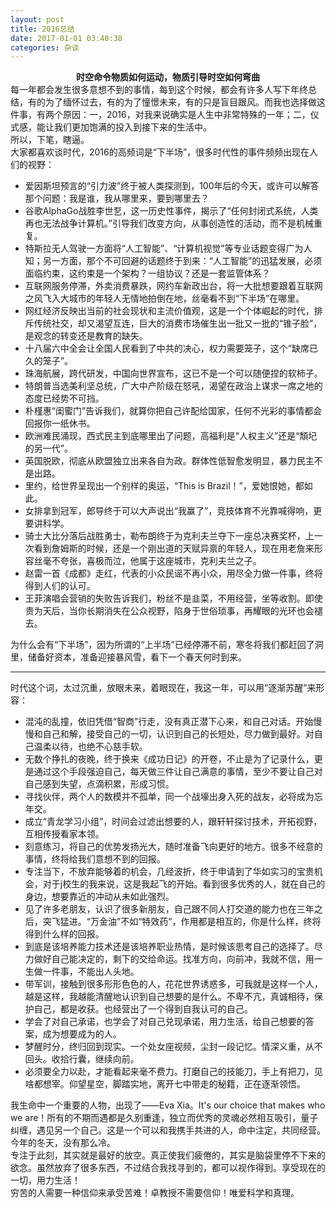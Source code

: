 ```yaml
---
layout: post
title: 2016总结
date: 2017-01-01 03:40:38
categories: 杂谈
---
```



<span></span>
<div style="text-align:center"><span><strong>时空命令物质如何运动，物质引导时空如何弯曲</strong><br>
</span></div>
<div><span>每一年都会发生很多意想不到的事情，每到这个时候，都会有许多人写下年终总结，有的为了缅怀过去，有的为了憧憬未来，有的只是盲目跟风。而我也选择做这件事，有两个原因：一，2016，对我来说确实是人生中非常特殊的一年；二，仪式感，能让我们更加饱满的投入到接下来的生活中。</span></div>
<div><span>所以，下笔，瞎&#36924;。</span></div>
<div><span>大家都喜欢谈时代，2016的高频词是“下半场”，很多时代性的事件频频出现在人们的视野：</span></div>
<ul>
<li><span>爱因斯坦预言的“引力波”终于被人类探测到，100年后的今天，或许可以解答那个问题：我是谁，我从哪里来，要到哪里去？</span></li><li><span>谷歌AlphaGo战胜李世乭，这一历史性事件，揭示了“任何封闭式系统，人类再也无法战争计算机。”引导我们改变方向，从事创造性的活动，而不是机械重复。</span></li><li><span>特斯拉无人驾驶一方面将“人工智能”、“计算机视觉”等专业话题变得广为人知；另一方面，那个不可回避的话题终于到来：“人工智能”的迅猛发展，必须面临约束，这约束是一个架构？一组协议？还是一套监管体系？</span></li><li><span>互联网服务停滞，外卖消费暴跌，网约车新政出台，将一大批想要跟着互联网之风飞入大城市的年轻人无情地拍倒在地，丝毫看不到“下半场”在哪里。</span></li><li><span>网红经济反映出当前的社会现状和主流价&#20540;观，这是一个个体崛起的时代，排斥传统社交，却又渴望互连，巨大的消费市场催生出一批又一批的“锥子脸”，是观念的转变还是教育的缺失。</span></li><li><span>十八届六中全会让全国人民看到了中共的决心，权力需要&#31548;子，这个“缺席已久的&#31548;子”。</span></li><li><span>珠海航展，跨代研发，中国向世界宣布，这已不是一个可以随便捏的软柿子。</span></li><li><span>特朗普当选美利坚总统，广大中产阶级在怒&#21564;，渴望在政治上谋求一席之地的态度已经势不可挡。</span></li><li><span>朴槿惠“闺蜜门”告诉我们，就算你把自己许配给国家，任何不光彩的事情都会回报你一纸休书。</span></li><li><span>欧洲难民涌现，西式民主到底哪里出了问题，高福利是“人权主义”还是“頽圮的另一代”。</span></li><li><span>英国脱欧，彻底从欧盟独立出来各自为政。群体性低智愈发明显，暴力民主不是出路。</span></li><li><span>里约，给世界呈现出一个别样的奥运，“This is Brazil！”，爱她恨她，都如此。</span></li><li><span>女排拿到冠军，郎导终于可以大声说出“我赢了”，竞技体育不光靠喊得响，更要讲科学。</span></li><li><span>骑士大比分落后战胜勇士，勒布朗终于为克利夫兰夺下一座总决赛奖杯，上一次看到詹姆斯的时候，还是一个刚出道的天赋异禀的年轻人，现在用老詹来形容丝毫不夸张，喜极而泣，他属于这座城市，克利夫兰之子。</span></li><li><span>赵雷一首《成都》走红，代表的小众民谣不再小众，用尽全力做一件事，终将得到人们的认可。</span></li><li><span>王菲演唱会营销的失败告诉我们，粉丝不是韭菜，不用经营，坐等收割。即使贵为天后，当你长期消失在公众视野，陷身于世俗琐事，再耀&#30524;的光环也会褪去。</span></li></ul>
<div><span>为什么会有“下半场”，因为所谓的“上半场”已经停滞不前，寒冬将我们都赶回了洞里，储备好资本，准备迎接暴风雪，看下一个春天何时到来。</span></div>
<div>
<hr>
</div>
<div><span>时代这个词，太过沉重，放&#30524;未来，着&#30524;现在，我这一年，可以用“逐渐苏醒”来形容：</span></div>
<ul>
<li><span>混沌的乱撞，依旧凭借“智商”行走，没有真正潜下心来，和自己对话。开始慢慢和自己和解，接受自己的一切，认识到自己的长短处，尽力做到最好。对自己温柔以待，也绝不心慈手软。</span></li><li><span>无数个挣扎的夜晚，终于换来《成功日记》的开卷，不止是为了记录什么，更是通过这个手段强迫自己，每天做三件让自己满意的事情，至少不要让自己对自己感到失望，点滴积累，形成习惯。</span></li><li><span>寻找伙伴，两个人的数模并不孤单，同一个战壕出身入死的战友，必将成为忘年交。</span></li><li><span>成立“青龙学习小组”，时间会过滤出想要的人，跟轩轩探讨技术，开拓视野，互相传授看家本领。</span></li><li><span>刻意练习，将自己的优势发扬光大，随时准备飞向更好的地方。很多不经意的事情，终将给我们意想不到的回报。</span></li><li><span>专注当下，不放弃能够着的机会，几经波折，终于申请到了华如实习的宝贵机会，对于j校生的我来说，这是我起飞的开始。看到很多优秀的人，就在自己的身边，想要靠近的冲动从未如此强烈。</span></li><li><span>见了许多老朋友，认识了很多新朋友，自己跟不同人打交道的能力也在三年之后，突飞猛进。“万金油”不如“特效药”，作用都是相互的，你是什么样，终将得到什么样的回报。</span></li><li><span>到底是该培养能力技术还是该培养职业热情，是时候该思考自己的选择了。尽力做好自己能决定的，剩下的交给命运。找准方向，向前冲，我就不信，用一生做一件事，不能出人头地。</span></li><li><span>带军训，接触到很多形形色色的人，花花世界诱惑多，可我就是这样一个人，越是这样，我越能清醒地认识到自己想要的是什么。不卑不亢，真诚相待，保护自己，都是收获。也经营出了一个得到自我认可的自己。</span></li><li><span>学会了对自己承诺，也学会了对自己兑现承诺，用力生活，给自己想要的答案，成为想要成为的人。</span></li><li><span>梦醒时分，终归回到现实。一个处女座视频，尘封一段记忆。情深义重，从不回头。收拾行囊，继续向前。</span></li><li><span>必须要全力以赴，才能看起来毫不费力。打磨自己的技能刀，手上有把刀，见啥都想宰。仰望星空，脚踏实地，离开七中带走的秘籍，正在逐渐领悟。</span></li></ul>
<div><span>我生命中一个重要的人物，出现了——Eva Xia。It's our choice that makes who we are！所有的不期而遇都是久别重逢，独立而优秀的灵魂必然相互吸引，量子纠缠，遇见另一个自己。这是一个可以和我携手共进的人，命中注定，共同经营。今年的冬天，没有那么冷。</span></div>
<div><span>专注于此刻，其实就是最好的放空。真正使我们疲倦的，其实是脑袋里停不下来的欲念。虽然放弃了很多东西，不过结合我找寻到的，都可以视作得到。享受现在的一切，用力生活！</span></div>
<div><span>穷苦的人需要一种信仰来承受苦难！卓教授不需要信仰！唯爱科学和真理。</span></div>
